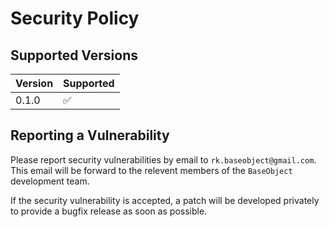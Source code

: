 # Security Policy

## Supported Versions

| Version | Supported          |
| ------- | ------------------ |
| 0.1.0   | :white_check_mark: |

## Reporting a Vulnerability

Please report security vulnerabilities by email to `rk.baseobject@gmail.com`.
This email will be forward to the relevent members of the `BaseObject` development team.

If the security vulnerability is accepted, a patch will be developed privately to provide a bugfix release as soon as possible.

